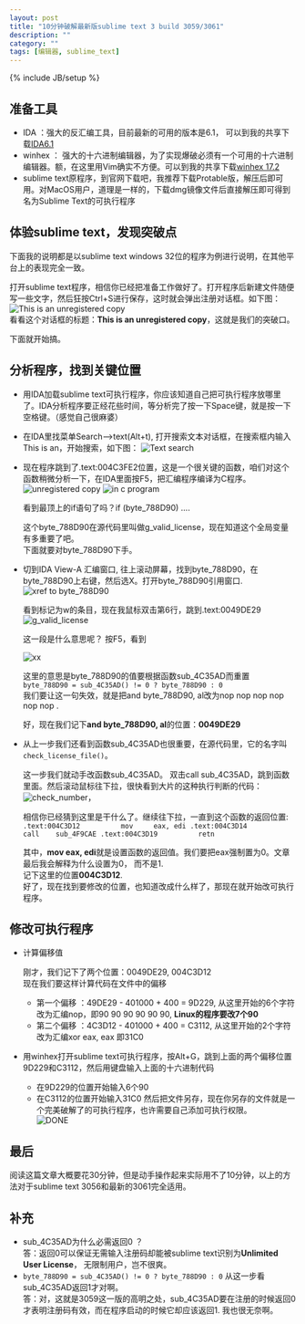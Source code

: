 ```yaml
---
layout: post
title: "10分钟破解最新版sublime text 3 build 3059/3061"
description: ""
category: ""
tags: [编辑器, sublime_text]
---
```

{% include JB/setup %}

准备工具
----
* IDA ：强大的反汇编工具，目前最新的可用的版本是6.1， 可以到我的共享下载[IDA6.1](http://yun.baidu.com/share/link?shareid=1536167225&uk=2986591212)
* winhex ： 强大的十六进制编辑器，为了实现爆破必须有一个可用的十六进制编辑器。额，在这里用Vim确实不方便。可以到我的共享下载[winhex 17.2](http://yun.baidu.com/share/link?shareid=1008007072&uk=2986591212)
* sublime text原程序，到官网下载吧，我推荐下载Protable版，解压后即可用。对MacOS用户，道理是一样的，下载dmg镜像文件后直接解压即可得到名为Sublime Text的可执行程序

体验sublime text，发现突破点
----
下面我的说明都是以sublime text windows 32位的程序为例进行说明，在其他平台上的表现完全一致。    

打开sublime text程序，相信你已经把准备工作做好了。打开程序后新建文件随便写一些文字，然后狂按Ctrl+S进行保存，这时就会弹出注册对话框。如下图：
![This is an unregistered copy](https://dl.dropboxusercontent.com/u/6893139/images/sublime_text_3059_crack/2013-12-24_172542.png)    
看看这个对话框的标题：**This is an unregistered copy**，这就是我们的突破口。    

下面就开始搞。

分析程序，找到关键位置
----
- 用IDA加载sublime text可执行程序，你应该知道自己把可执行程序放哪里了。IDA分析程序要正经花些时间，等分析完了按一下Space键，就是按一下空格键。（感觉自己很麻婆）

- 在IDA里找菜单Search-->text(Alt+t), 打开搜索文本对话框，在搜索框内输入This is an，开始搜索，如下图：
![Text search](https://dl.dropboxusercontent.com/u/6893139/images/sublime_text_3059_crack/2013-12-24_174231.png)

- 现在程序跳到了.text:004C3FE2位置，这是一个很关键的函数，咱们对这个函数稍微分析一下，在IDA里面按F5，把汇编程序编译为C程序。
    ![unregistered copy](https://dl.dropboxusercontent.com/u/6893139/images/sublime_text_3059_crack/2013-12-24_174651.png)
	![in c program](https://dl.dropboxusercontent.com/u/6893139/images/sublime_text_3059_crack/2013-12-24_174936.png)

    看到最顶上的if语句了吗？if (byte_788D90) ....     

    这个byte_788D90在源代码里叫做g_valid_license，现在知道这个全局变量有多重要了吧。    
	下面就要对byte_788D90下手。

- 切到IDA View-A 汇编窗口, 往上滚动屏幕，找到byte_788D90，在byte_788D90上右键，然后选X。打开byte_788D90引用窗口. 
    ![xref to byte_788D90](https://dl.dropboxusercontent.com/u/6893139/images/sublime_text_3059_crack/2013-12-24_175646.png)

    看到标记为w的条目，现在我鼠标双击第6行，跳到.text:0049DE29
	![g_valid_license](https://dl.dropboxusercontent.com/u/6893139/images/sublime_text_3059_crack/2013-12-24_183849.png)

	这一段是什么意思呢？    按F5，看到

	![xx](https://dl.dropboxusercontent.com/u/6893139/images/sublime_text_3059_crack/2013-12-24_184038.png)

	这里的意思是byte_788D90的值要根据函数sub_4C35AD而重置
	`byte_788D90 = sub_4C35AD() != 0 ? byte_788D90 : 0`    
	我们要让这一句失效，就是把and byte_788D90, al改为nop nop nop nop nop nop .    

	好，现在我们记下**and byte_788D90, al**的位置：**0049DE29**

- 从上一步我们还看到函数sub_4C35AD也很重要，在源代码里，它的名字叫`check_license_file()`。    

    这一步我们就动手改函数sub_4C35AD。
	双击call sub_4C35AD，跳到函数里面。然后滚动鼠标往下拉，很快看到大片的这种执行判断的代码：      
	![check_number](https://dl.dropboxusercontent.com/u/6893139/images/sublime_text_3059_crack/2013-12-24_184959.png)，

	相信你已经猜到这里是干什么了。继续往下拉，一直到这个函数的返回位置:
`
    .text:004C3D12          mov     eax, edi
	.text:004C3D14          call    sub_4F9CAE
	.text:004C3D19          retn
`

    其中，**mov eax, edi**就是设置函数的返回值。我们要把eax强制置为0。文章最后我会解释为什么设置为0， 而不是1.     
	记下这里的位置**004C3D12**.    
    好了，现在找到要修改的位置，也知道改成什么样了，那现在就开始改可执行程序。

修改可执行程序
----
- 计算偏移值

	刚才，我们记下了两个位置：0049DE29, 004C3D12        
	现在我们要这样计算代码在文件中的偏移    
	- 第一个偏移 ：49DE29 - 401000 + 400 = 9D229, 从这里开始的6个字符改为汇编nop，即90 90 90 90 90 90, **Linux的程序要改7个90**   
	- 第二个偏移 ：4C3D12 - 401000 + 400 = C3112, 从这里开始的2个字符改为汇编xor eax, eax 即31C0

- 用winhex打开sublime text可执行程序，按Alt+G，跳到上面的两个偏移位置 9D229和C3112，然后用键盘输入上面的十六进制代码
    - 在9D229的位置开始输入6个90
    - 在C3112的位置开始输入31C0
	然后把文件另存，现在你另存的文件就是一个完美破解了的可执行程序，也许需要自己添加可执行权限。     
	![DONE](https://dl.dropboxusercontent.com/u/6893139/images/sublime_text_3059_crack/2013-12-24_192256.png)

最后
----
阅读这篇文章大概要花30分钟，但是动手操作起来实际用不了10分钟，以上的方法对于sublime text 3056和最新的3061完全适用。


补充
----
* sub_4C35AD为什么必需返回0 ？    
答：返回0可以保证无需输入注册码却能被sublime text识别为**Unlimited User License**， 无限制用户，岂不很爽。
* `byte_788D90 = sub_4C35AD() != 0 ? byte_788D90 : 0` 从这一步看sub_4C35AD返回1才对啊。    
答：对，这就是3059这一版的高明之处，sub_4C35AD要在注册的时候返回0才表明注册码有效，而在程序启动的时候它却应该返回1. 我也很无奈啊。


